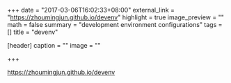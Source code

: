 +++
date = "2017-03-06T16:02:33+08:00"
external_link = "https://zhoumingjun.github.io/devenv"
highlight = true
image_preview = ""
math = false
summary = "development environment configurations"
tags = []
title = "devenv"

[header]
  caption = ""
  image = ""

+++

https://zhoumingjun.github.io/devenv